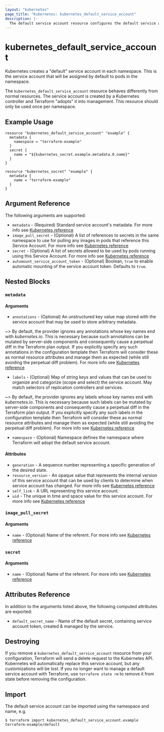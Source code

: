 ```yaml
---
layout: "kubernetes"
page_title: "Kubernetes: kubernetes_default_service_account"
description: |-
  The default service account resource configures the default service account created by Kubernetes in each namespace.
---
```


# kubernetes_default_service_account

Kubernetes creates a "default" service account in each namespace. This is the service account that will be assigned by default to pods in the namespace. 

The `kubernetes_default_service_account` resource behaves differently from normal resources. The service account is created by a Kubernetes controller and Terraform "adopts" it into management. This resource should only be used once per namespace.

## Example Usage

```hcl
resource "kubernetes_default_service_account" "example" {
  metadata {
    namespace = "terraform-example"
  }
  secret {
    name = "${kubernetes_secret.example.metadata.0.name}"
  }
}

resource "kubernetes_secret" "example" {
  metadata {
    name = "terraform-example"
  }
}
```

## Argument Reference

The following arguments are supported:

* `metadata` - (Required) Standard service account's metadata. For more info see [Kubernetes reference](https://github.com/kubernetes/community/blob/master/contributors/devel/sig-architecture/api-conventions.md#metadata)
* `image_pull_secret` - (Optional) A list of references to secrets in the same namespace to use for pulling any images in pods that reference this Service Account. For more info see [Kubernetes reference](http://kubernetes.io/docs/user-guide/secrets#manually-specifying-an-imagepullsecret)
* `secret` - (Optional) A list of secrets allowed to be used by pods running using this Service Account. For more info see [Kubernetes reference](http://kubernetes.io/docs/user-guide/secrets)
* `automount_service_account_token` - (Optional) Boolean, `true` to enable automatic mounting of the service account token. Defaults to `true`.

## Nested Blocks

### `metadata`

#### Arguments

* `annotations` - (Optional) An unstructured key value map stored with the service account that may be used to store arbitrary metadata. 

~> By default, the provider ignores any annotations whose key names end with *kubernetes.io*. This is necessary because such annotations can be mutated by server-side components and consequently cause a perpetual diff in the Terraform plan output. If you explicitly specify any such annotations in the configuration template then Terraform will consider these as normal resource attributes and manage them as expected (while still avoiding the perpetual diff problem). For more info see [Kubernetes reference](http://kubernetes.io/docs/user-guide/annotations)

* `labels` - (Optional) Map of string keys and values that can be used to organize and categorize (scope and select) the service account. May match selectors of replication controllers and services. 

~> By default, the provider ignores any labels whose key names end with *kubernetes.io*. This is necessary because such labels can be mutated by server-side components and consequently cause a perpetual diff in the Terraform plan output. If you explicitly specify any such labels in the configuration template then Terraform will consider these as normal resource attributes and manage them as expected (while still avoiding the perpetual diff problem). For more info see [Kubernetes reference](http://kubernetes.io/docs/user-guide/labels)

* `namespace` - (Optional) Namespace defines the namespace where Terraform will adopt the default service account.

#### Attributes

* `generation` - A sequence number representing a specific generation of the desired state.
* `resource_version` - An opaque value that represents the internal version of this service account that can be used by clients to determine when service account has changed. For more info see [Kubernetes reference](https://github.com/kubernetes/community/blob/master/contributors/devel/sig-architecture/api-conventions.md#concurrency-control-and-consistency)
* `self_link` - A URL representing this service account.
* `uid` - The unique in time and space value for this service account. For more info see [Kubernetes reference](http://kubernetes.io/docs/user-guide/identifiers#uids)

### `image_pull_secret`

#### Arguments

* `name` - (Optional) Name of the referent. For more info see [Kubernetes reference](http://kubernetes.io/docs/user-guide/identifiers#names)

### `secret`

#### Arguments

* `name` - (Optional) Name of the referent. For more info see [Kubernetes reference](http://kubernetes.io/docs/user-guide/identifiers#names)

## Attributes Reference

In addition to the arguments listed above, the following computed attributes are
exported:

* `default_secret_name` - Name of the default secret, containing service account token, created & managed by the service.

## Destroying

If you remove a `kubernetes_default_service_account` resource from your configuration, Terraform will send a delete request to the Kubernetes API. Kubernetes will automatically replace this service account, but any customizations will be lost. If you no longer want to manage a default service account with Terraform, use `terraform state rm` to remove it from state before removing the configuration.

## Import

The default service account can be imported using the namespace and name, e.g.

```
$ terraform import kubernetes_default_service_account.example terraform-example/default
```
